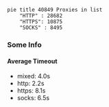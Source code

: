 
```mermaid
pie title 40849 Proxies in list
    "HTTP" : 28682
    "HTTPS": 10875
    "SOCKS" : 8495
```

### Some Info
#### Average Timeout

- mixed: 4.0s
- http: 2.2s
- https: 8.1s
- socks: 6.5s